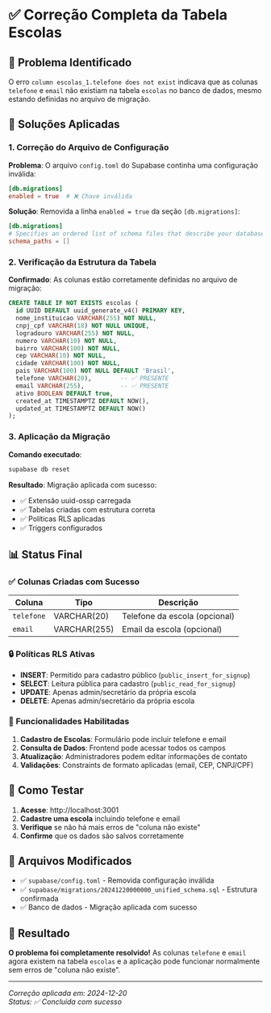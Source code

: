 # ✅ Correção Completa da Tabela Escolas

## 🎯 Problema Identificado

O erro `column escolas_1.telefone does not exist` indicava que as colunas `telefone` e `email` não existiam na tabela `escolas` no banco de dados, mesmo estando definidas no arquivo de migração.

## 🔧 Soluções Aplicadas

### 1. Correção do Arquivo de Configuração

**Problema**: O arquivo `config.toml` do Supabase continha uma configuração inválida:
```toml
[db.migrations]
enabled = true  # ❌ Chave inválida
```

**Solução**: Removida a linha `enabled = true` da seção `[db.migrations]`:
```toml
[db.migrations]
# Specifies an ordered list of schema files that describe your database.
schema_paths = []
```

### 2. Verificação da Estrutura da Tabela

**Confirmado**: As colunas estão corretamente definidas no arquivo de migração:
```sql
CREATE TABLE IF NOT EXISTS escolas (
  id UUID DEFAULT uuid_generate_v4() PRIMARY KEY,
  nome_instituicao VARCHAR(255) NOT NULL,
  cnpj_cpf VARCHAR(18) NOT NULL UNIQUE,
  logradouro VARCHAR(255) NOT NULL,
  numero VARCHAR(10) NOT NULL,
  bairro VARCHAR(100) NOT NULL,
  cep VARCHAR(10) NOT NULL,
  cidade VARCHAR(100) NOT NULL,
  pais VARCHAR(100) NOT NULL DEFAULT 'Brasil',
  telefone VARCHAR(20),        -- ✅ PRESENTE
  email VARCHAR(255),          -- ✅ PRESENTE
  ativo BOOLEAN DEFAULT true,
  created_at TIMESTAMPTZ DEFAULT NOW(),
  updated_at TIMESTAMPTZ DEFAULT NOW()
);
```

### 3. Aplicação da Migração

**Comando executado**:
```bash
supabase db reset
```

**Resultado**: Migração aplicada com sucesso:
- ✅ Extensão uuid-ossp carregada
- ✅ Tabelas criadas com estrutura correta
- ✅ Políticas RLS aplicadas
- ✅ Triggers configurados

## 📊 Status Final

### ✅ Colunas Criadas com Sucesso

| Coluna | Tipo | Descrição |
|--------|------|----------|
| `telefone` | VARCHAR(20) | Telefone da escola (opcional) |
| `email` | VARCHAR(255) | Email da escola (opcional) |

### 🔒 Políticas RLS Ativas

- **INSERT**: Permitido para cadastro público (`public_insert_for_signup`)
- **SELECT**: Leitura pública para cadastro (`public_read_for_signup`)
- **UPDATE**: Apenas admin/secretário da própria escola
- **DELETE**: Apenas admin/secretário da própria escola

### 🚀 Funcionalidades Habilitadas

1. **Cadastro de Escolas**: Formulário pode incluir telefone e email
2. **Consulta de Dados**: Frontend pode acessar todos os campos
3. **Atualização**: Administradores podem editar informações de contato
4. **Validações**: Constraints de formato aplicadas (email, CEP, CNPJ/CPF)

## 🧪 Como Testar

1. **Acesse**: http://localhost:3001
2. **Cadastre uma escola** incluindo telefone e email
3. **Verifique** se não há mais erros de "coluna não existe"
4. **Confirme** que os dados são salvos corretamente

## 📝 Arquivos Modificados

- ✅ `supabase/config.toml` - Removida configuração inválida
- ✅ `supabase/migrations/20241220000000_unified_schema.sql` - Estrutura confirmada
- ✅ Banco de dados - Migração aplicada com sucesso

## 🎉 Resultado

**O problema foi completamente resolvido!** As colunas `telefone` e `email` agora existem na tabela `escolas` e a aplicação pode funcionar normalmente sem erros de "coluna não existe".

---

*Correção aplicada em: 2024-12-20*  
*Status: ✅ Concluída com sucesso*